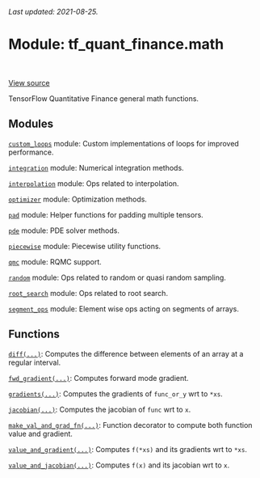 <!--
This file is generated by a tool. Do not edit directly.
For open-source contributions the docs will be updated automatically.
-->

*Last updated: 2021-08-25.*

<div itemscope itemtype="http://developers.google.com/ReferenceObject">
<meta itemprop="name" content="tf_quant_finance.math" />
<meta itemprop="path" content="Stable" />
</div>

# Module: tf_quant_finance.math

<!-- Insert buttons and diff -->

<table class="tfo-notebook-buttons tfo-api" align="left">
</table>

<a target="_blank" href="https://github.com/google/tf-quant-finance/blob/master/tf_quant_finance/math/__init__.py">View source</a>



TensorFlow Quantitative Finance general math functions.



## Modules

[`custom_loops`](../tf_quant_finance/math/custom_loops.md) module: Custom implementations of loops for improved performance.

[`integration`](../tf_quant_finance/math/integration.md) module: Numerical integration methods.

[`interpolation`](../tf_quant_finance/math/interpolation.md) module: Ops related to interpolation.

[`optimizer`](../tf_quant_finance/math/optimizer.md) module: Optimization methods.

[`pad`](../tf_quant_finance/math/pad.md) module: Helper functions for padding multiple tensors.

[`pde`](../tf_quant_finance/math/pde.md) module: PDE solver methods.

[`piecewise`](../tf_quant_finance/math/piecewise.md) module: Piecewise utility functions.

[`qmc`](../tf_quant_finance/math/qmc.md) module: RQMC support.

[`random`](../tf_quant_finance/math/random.md) module: Ops related to random or quasi random sampling.

[`root_search`](../tf_quant_finance/math/root_search.md) module: Ops related to root search.

[`segment_ops`](../tf_quant_finance/math/segment_ops.md) module: Element wise ops acting on segments of arrays.

## Functions

[`diff(...)`](../tf_quant_finance/math/diff.md): Computes the difference between elements of an array at a regular interval.

[`fwd_gradient(...)`](../tf_quant_finance/math/fwd_gradient.md): Computes forward mode gradient.

[`gradients(...)`](../tf_quant_finance/math/gradients.md): Computes the gradients of `func_or_y` wrt to `*xs`.

[`jacobian(...)`](../tf_quant_finance/math/jacobian.md): Computes the jacobian of `func` wrt to `x`.

[`make_val_and_grad_fn(...)`](../tf_quant_finance/math/make_val_and_grad_fn.md): Function decorator to compute both function value and gradient.

[`value_and_gradient(...)`](../tf_quant_finance/math/value_and_gradient.md): Computes `f(*xs)` and its gradients wrt to `*xs`.

[`value_and_jacobian(...)`](../tf_quant_finance/math/value_and_jacobian.md): Computes `f(x)` and its jacobian wrt to `x`.

